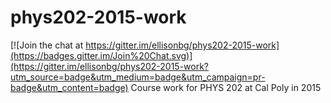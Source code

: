 # phys202-2015-work

[![Join the chat at https://gitter.im/ellisonbg/phys202-2015-work](https://badges.gitter.im/Join%20Chat.svg)](https://gitter.im/ellisonbg/phys202-2015-work?utm_source=badge&utm_medium=badge&utm_campaign=pr-badge&utm_content=badge)
Course work for PHYS 202 at Cal Poly in 2015
